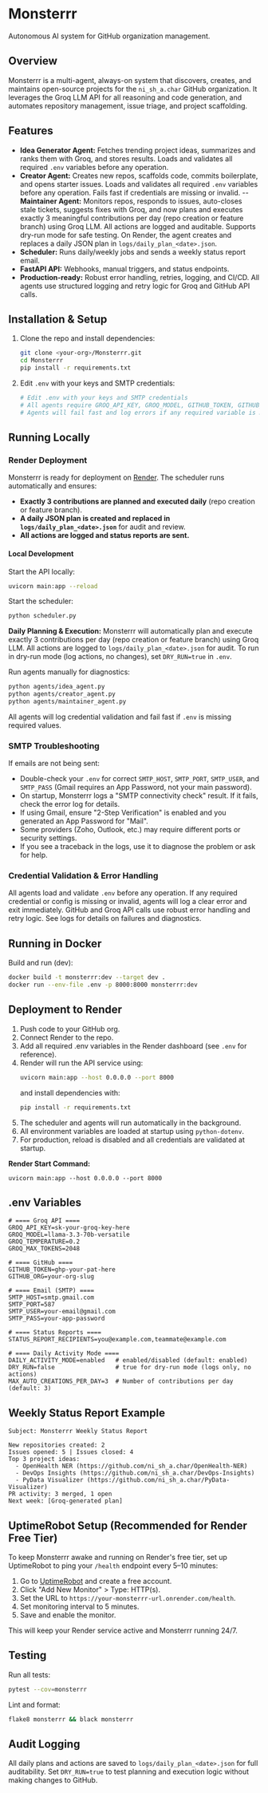 # Monsterrr

Autonomous AI system for GitHub organization management.

## Overview
Monsterrr is a multi-agent, always-on system that discovers, creates, and maintains open-source projects for the `ni_sh_a.char` GitHub organization. It leverages the Groq LLM API for all reasoning and code generation, and automates repository management, issue triage, and project scaffolding.

## Features
- **Idea Generator Agent:** Fetches trending project ideas, summarizes and ranks them with Groq, and stores results. Loads and validates all required `.env` variables before any operation.
- **Creator Agent:** Creates new repos, scaffolds code, commits boilerplate, and opens starter issues. Loads and validates all required `.env` variables before any operation. Fails fast if credentials are missing or invalid.
-- **Maintainer Agent:** Monitors repos, responds to issues, auto-closes stale tickets, suggests fixes with Groq, and now plans and executes exactly 3 meaningful contributions per day (repo creation or feature branch) using Groq LLM. All actions are logged and auditable. Supports dry-run mode for safe testing. On Render, the agent creates and replaces a daily JSON plan in `logs/daily_plan_<date>.json`.
- **Scheduler:** Runs daily/weekly jobs and sends a weekly status report email.
- **FastAPI API:** Webhooks, manual triggers, and status endpoints.
- **Production-ready:** Robust error handling, retries, logging, and CI/CD. All agents use structured logging and retry logic for Groq and GitHub API calls.

## Installation & Setup
1. Clone the repo and install dependencies:
	```sh
	git clone <your-org>/Monsterrr.git
	cd Monsterrr
	pip install -r requirements.txt
	```
2. Edit `.env` with your keys and SMTP credentials:
	```sh
	# Edit .env with your keys and SMTP credentials
	# All agents require GROQ_API_KEY, GROQ_MODEL, GITHUB_TOKEN, GITHUB_ORG, SMTP_HOST, SMTP_USER, SMTP_PASS, STATUS_REPORT_RECIPIENTS, DRY_RUN, MAX_AUTO_CREATIONS_PER_DAY, and DAILY_ACTIVITY_MODE to be set.
	# Agents will fail fast and log errors if any required variable is missing or invalid.
	```

## Running Locally

### Render Deployment
Monsterrr is ready for deployment on [Render](https://render.com/). The scheduler runs automatically and ensures:
- **Exactly 3 contributions are planned and executed daily** (repo creation or feature branch).
- **A daily JSON plan is created and replaced in `logs/daily_plan_<date>.json`** for audit and review.
- **All actions are logged and status reports are sent.**

#### Local Development
Start the API locally:
```sh
uvicorn main:app --reload
```

Start the scheduler:
```sh
python scheduler.py
```

**Daily Planning & Execution:**
Monsterrr will automatically plan and execute exactly 3 contributions per day (repo creation or feature branch) using Groq LLM. All actions are logged to `logs/daily_plan_<date>.json` for audit. To run in dry-run mode (log actions, no changes), set `DRY_RUN=true` in `.env`.

Run agents manually for diagnostics:
```sh
python agents/idea_agent.py
python agents/creator_agent.py
python agents/maintainer_agent.py
```
All agents will log credential validation and fail fast if `.env` is missing required values.

### SMTP Troubleshooting


If emails are not being sent:
- Double-check your `.env` for correct `SMTP_HOST`, `SMTP_PORT`, `SMTP_USER`, and `SMTP_PASS` (Gmail requires an App Password, not your main password).
- On startup, Monsterrr logs a "SMTP connectivity check" result. If it fails, check the error log for details.
- If using Gmail, ensure "2-Step Verification" is enabled and you generated an App Password for "Mail".
- Some providers (Zoho, Outlook, etc.) may require different ports or security settings.
- If you see a traceback in the logs, use it to diagnose the problem or ask for help.

### Credential Validation & Error Handling
All agents load and validate `.env` before any operation. If any required credential or config is missing or invalid, agents will log a clear error and exit immediately. GitHub and Groq API calls use robust error handling and retry logic. See logs for details on failures and diagnostics.

## Running in Docker
Build and run (dev):
```sh
docker build -t monsterrr:dev --target dev .
docker run --env-file .env -p 8000:8000 monsterrr:dev
```



## Deployment to Render
1. Push code to your GitHub org.
2. Connect Render to the repo.
3. Add all required .env variables in the Render dashboard (see `.env` for reference).
4. Render will run the API service using:
	```sh
	uvicorn main:app --host 0.0.0.0 --port 8000
	```
	and install dependencies with:
	```sh
	pip install -r requirements.txt
	```
5. The scheduler and agents will run automatically in the background.
6. All environment variables are loaded at startup using `python-dotenv`.
7. For production, reload is disabled and all credentials are validated at startup.

**Render Start Command:**
```
uvicorn main:app --host 0.0.0.0 --port 8000
```

## .env Variables
```
# ==== Groq API ====
GROQ_API_KEY=sk-your-groq-key-here
GROQ_MODEL=llama-3.3-70b-versatile
GROQ_TEMPERATURE=0.2
GROQ_MAX_TOKENS=2048

# ==== GitHub ====
GITHUB_TOKEN=ghp-your-pat-here
GITHUB_ORG=your-org-slug

# ==== Email (SMTP) ====
SMTP_HOST=smtp.gmail.com
SMTP_PORT=587
SMTP_USER=your-email@gmail.com
SMTP_PASS=your-app-password

# ==== Status Reports ====
STATUS_REPORT_RECIPIENTS=you@example.com,teammate@example.com

# ==== Daily Activity Mode ====
DAILY_ACTIVITY_MODE=enabled   # enabled/disabled (default: enabled)
DRY_RUN=false                 # true for dry-run mode (logs only, no actions)
MAX_AUTO_CREATIONS_PER_DAY=3  # Number of contributions per day (default: 3)
```

## Weekly Status Report Example
```
Subject: Monsterrr Weekly Status Report

New repositories created: 2
Issues opened: 5 | Issues closed: 4
Top 3 project ideas:
  - OpenHealth NER (https://github.com/ni_sh_a.char/OpenHealth-NER)
  - DevOps Insights (https://github.com/ni_sh_a.char/DevOps-Insights)
  - PyData Visualizer (https://github.com/ni_sh_a.char/PyData-Visualizer)
PR activity: 3 merged, 1 open
Next week: [Groq-generated plan]
```

## UptimeRobot Setup (Recommended for Render Free Tier)
To keep Monsterrr awake and running on Render's free tier, set up UptimeRobot to ping your `/health` endpoint every 5–10 minutes:

1. Go to [UptimeRobot](https://uptimerobot.com/) and create a free account.
2. Click "Add New Monitor" > Type: HTTP(s).
3. Set the URL to `https://your-monsterrr-url.onrender.com/health`.
4. Set monitoring interval to 5 minutes.
5. Save and enable the monitor.

This will keep your Render service active and Monsterrr running 24/7.

## Testing
Run all tests:
```sh
pytest --cov=monsterrr
```
Lint and format:
```sh
flake8 monsterrr && black monsterrr
```

## Audit Logging
All daily plans and actions are saved to `logs/daily_plan_<date>.json` for full auditability. Set `DRY_RUN=true` to test planning and execution logic without making changes to GitHub.
